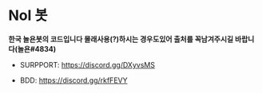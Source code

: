 # Nol 봇


**한국 놀욘봇의 코드입니다 몰래사용(?)하시는 경우도있어 출처를 꼭남겨주시길 바랍니다(놀욘#4834)**

- SURPPORT: https://discord.gg/DXyvsMS

- BDD: https://discord.gg/rkfFEVY
